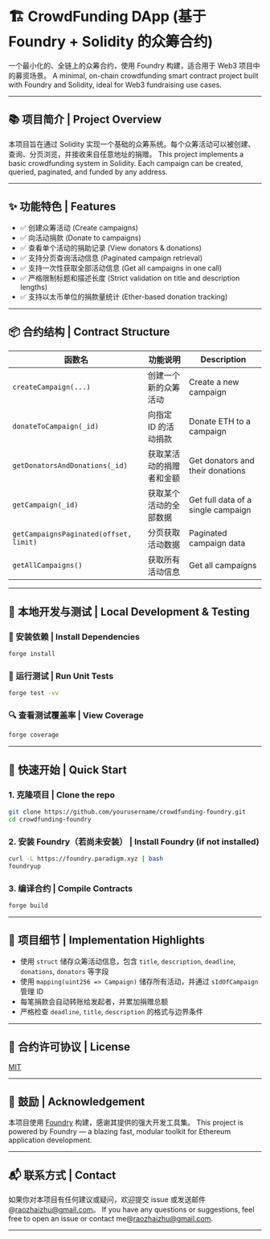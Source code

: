 # 🏗️ CrowdFunding DApp (基于 Foundry + Solidity 的众筹合约)

一个最小化的、全链上的众筹合约，使用 Foundry 构建，适合用于 Web3 项目中的募资场景。
A minimal, on-chain crowdfunding smart contract project built with Foundry and Solidity, ideal for Web3 fundraising use cases.

---

## 📚 项目简介 | Project Overview

本项目旨在通过 Solidity 实现一个基础的众筹系统。每个众筹活动可以被创建、查询、分页浏览，并接收来自任意地址的捐赠。
This project implements a basic crowdfunding system in Solidity. Each campaign can be created, queried, paginated, and funded by any address.

---

## ✨ 功能特色 | Features

- ✅ 创建众筹活动 (Create campaigns)
- ✅ 向活动捐款 (Donate to campaigns)
- ✅ 查看单个活动的捐助记录 (View donators & donations)
- ✅ 支持分页查询活动信息 (Paginated campaign retrieval)
- ✅ 支持一次性获取全部活动信息 (Get all campaigns in one call)
- ✅ 严格限制标题和描述长度 (Strict validation on title and description lengths)
- ✅ 支持以太币单位的捐款量统计 (Ether-based donation tracking)

---

## 📦 合约结构 | Contract Structure

| 函数名                                 | 功能说明                 | Description                        |
| -------------------------------------- | ------------------------ | ---------------------------------- |
| `createCampaign(...)`                  | 创建一个新的众筹活动     | Create a new campaign              |
| `donateToCampaign(_id)`                | 向指定 ID 的活动捐款     | Donate ETH to a campaign           |
| `getDonatorsAndDonations(_id)`         | 获取某活动的捐赠者和金额 | Get donators and their donations   |
| `getCampaign(_id)`                     | 获取某个活动的全部数据   | Get full data of a single campaign |
| `getCampaignsPaginated(offset, limit)` | 分页获取活动数据         | Paginated campaign data            |
| `getAllCampaigns()`                    | 获取所有活动信息         | Get all campaigns                  |

---

## 🧪 本地开发与测试 | Local Development & Testing

### 📁 安装依赖 | Install Dependencies

```bash
forge install
```

### 🧊 运行测试 | Run Unit Tests

```bash
forge test -vv
```

### 🔍 查看测试覆盖率 | View Coverage

```bash
forge coverage
```

---

## 🚀 快速开始 | Quick Start

### 1. 克隆项目 | Clone the repo

```bash
git clone https://github.com/yourusername/crowdfunding-foundry.git
cd crowdfunding-foundry
```

### 2. 安装 Foundry（若尚未安装） | Install Foundry (if not installed)

```bash
curl -L https://foundry.paradigm.xyz | bash
foundryup
```

### 3. 编译合约 | Compile Contracts

```bash
forge build
```

---

## 🧹 项目细节 | Implementation Highlights

- 使用 `struct` 储存众筹活动信息，包含 `title`, `description`, `deadline`, `donations`, `donators` 等字段
- 使用 `mapping(uint256 => Campaign)` 储存所有活动，并通过 `sIdOfCampaign` 管理 ID
- 每笔捐款会自动转账给发起者，并累加捐赠总额
- 严格检查 `deadline`, `title`, `description` 的格式与边界条件

---

## 📄 合约许可协议 | License

[MIT](./LICENSE)

---

## 🙌 鼓励 | Acknowledgement

本项目使用 [Foundry](https://book.getfoundry.sh/) 构建，感谢其提供的强大开发工具集。
This project is powered by Foundry — a blazing fast, modular toolkit for Ethereum application development.

---

## 📬 联系方式 | Contact

如果你对本项目有任何建议或疑问，欢迎提交 issue 或发送邮件@raozhaizhu@gmail.com。
If you have any questions or suggestions, feel free to open an issue or contact me@raozhaizhu@gmail.com.

---
